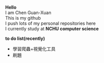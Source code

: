 **Hello**  
I am Chen Guan-Xuan  
This is my github  
I push lots of my personal repositories here  
I currently study at  **NCHU computer science**  

**to do list(recently)**  
+ 學習爬蟲+視覺化工具
+ 刷題  

